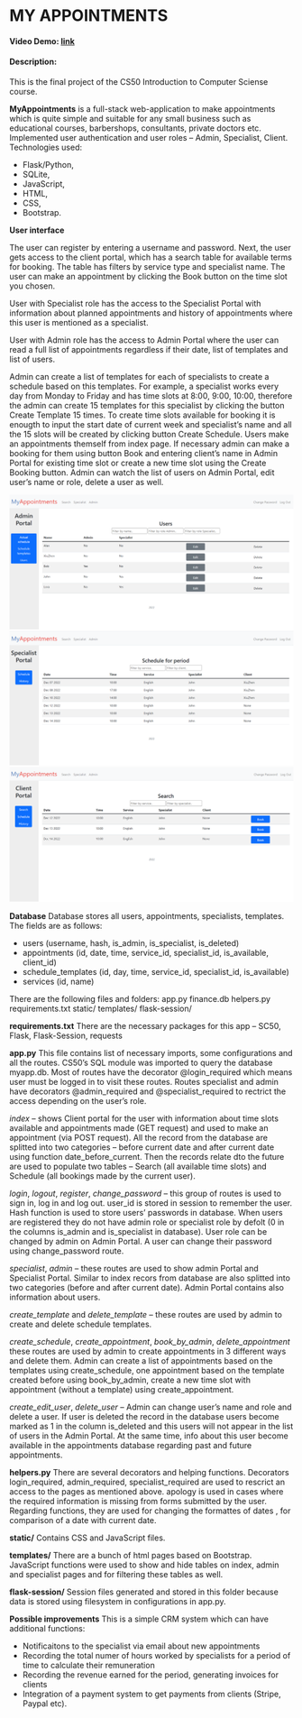 # MY APPOINTMENTS

#### Video Demo: [link](https://youtu.be/z05kT0MZKBQ)

#### Description:

This is the final project of the CS50 Introduction to Computer Sciense course.

**MyAppointments** is a full-stack web-application to make appointments which is quite simple and suitable for any small business such as educational courses, barbershops, consultants, private doctors etc.
Implemented user authentication and user roles – Admin, Specialist, Client.
Technologies used:
* Flask/Python,
* SQLite,
* JavaScript,
* HTML,
* CSS,
* Bootstrap.

**User interface**

The user can register by entering a username and password. Next, the user gets access to the client portal, which has a search table for available terms for booking. The table has filters by service type and specialist name. The user can make an appointment by clicking the Book button on the time slot you chosen.

User with Specialist role has the access to the Specialist Portal with information about planned appointments and history of appointments where this user is mentioned as a specialist.

User with Admin role has the access to Admin Portal where the user can read a full list of appointments regardless if their date, list of templates and list of users.

Admin can create a list of templates for each of specialists to create a schedule based on this templates. For example, a specialist works every day from Monday to Friday and has time slots at 8:00, 9:00, 10:00, therefore the admin can create 15 templates for this specialist by clicking the button Create Template 15 times. To create time slots available for booking it is enougth to input the start date of current week and specialist’s name and all the 15 slots will be created by clicking button Create Schedule.
Users make an appointments themself from index page. If necessary admin can make a booking for them using button Book and entering client’s name in Admin Portal for existing time slot or create a new time slot using the Create Booking button.
Admin can watch the list of users on Admin Portal, edit user’s name or role, delete a user as well.

![image Admin Portal](./pictures/admin.png) ![image Specialist Portal](./pictures/specialist.png) ![image Client Portal](./pictures/client.png)

**Database**
Database stores all users, appointments, specialists, templates. The fields are as follows:
* users (username, hash, is_admin, is_specialist, is_deleted)
* appointments (id, date, time, service_id, specialist_id, is_available, client_id)
* schedule_templates (id, day, time, service_id, specialist_id, is_available)
* services (id, name)

There are the following files and folders:
app.py finance.db helpers.py requirements.txt static/ templates/ flask-session/

**requirements.txt**
There are the necessary packages for this app – SC50, Flask, Flask-Session, requests

**app.py**
This file contains list of necessary imports, some configurations and all the routes.
CS50’s SQL module was imported to query the database myapp.db.
Most of routes have the decorator @login_required which means user must be logged in to visit these routes. Routes specialist and admin have decorators @admin_required and @specialist_required to rectrict the access depending on the user’s role.

_index_ – shows Client portal for the user with information about time slots available and appointments made (GET request) and used to make an appointment (via POST request). All the record from the database are splitted into two categories – before current date and after current date using function date_before_current. Then the records relate dto the future are used to populate two tables – Search (all available time slots) and Schedule (all bookings made by the current user).

_login_, _logout_, _register_, _change_password_ – this group of routes is used to sign in, log in and log out. user_id is stored in session to remember the user. Hash function is used to store users’ passwords in database. When users are registered they do not have admin role or specialist role by defolt (0 in the columns is_admin and is_specialist in database). User role can be changed by admin on Admin Portal. A user can change their password using change_password route.

_specialist_, _admin_ – these routes are used to show admin Portal and Specialist Portal. Similar to index recors from database are also splitted into two categories (before and after current date). Admin Portal contains also information about users.

_create_template_ and _delete_template_ – these routes are used by admin to create and delete schedule templates.

_create_schedule_, _create_appointment_, _book_by_admin_, _delete_appointment_ these routes are used by admin to create appointments in 3 different ways and delete them. Admin can create a list of appointments based on the templates using create_schedule, one appointment based on the template created before using book_by_admin, create a new time slot with appointment (without a template) using create_appointment.

_create_edit_user_, _delete_user_ – Admin can change user’s name and role and delete a user. If user is deleted the record in the database users become marked as 1 in the column is_deleted and this users will not appear in the list of users in the Admin Portal. At the same time, info about this user become available in the appointments database regarding past and future appointments.

**helpers.py**
There are several decorators and helping functions. Decorators login_required, admin_required, specialist_required are used to rescrict an access to the pages as mentioned above. apology is used in cases where the required information is missing from forms submitted by the user.
Regarding functions, they are used for changing the formattes of dates , for comparison of a date with current date.

**static/**
Contains CSS and JavaScript files.

**templates/**
There are a bunch of html pages based on Bootstrap. JavaScript functions were used to show and hide tables on index, admin and specialist pages and for filtering these tables as well.

**flask-session/**
Session files generated and stored in this folder because data is stored using filesystem in configurations in app.py.

**Possible improvements**
This is a simple CRM system which can have additional functions:
* Notificaitons to the specialist via email about new appointments
* Recording the total numer of hours worked by specialists for a period of time to calculate their remuneration
* Recording the revenue earned for the period, generating invoices for clients
* Integration of a payment system to get payments from clients (Stripe, Paypal etc).
